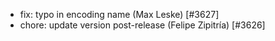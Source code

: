  * fix: typo in encoding name (Max Leske) [#3627]
 * chore: update version post-release (Felipe Zipitría) [#3626]
